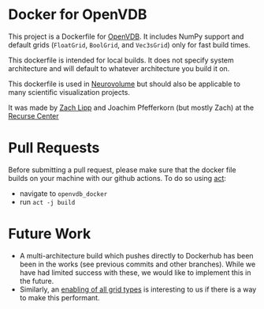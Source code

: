 # Docker for OpenVDB
This project is a Dockerfile for [OpenVDB](https://www.openvdb.org/). It includes NumPy support and default grids (`FloatGrid`, `BoolGrid`, and `Vec3sGrid`) only for fast build times.

This dockerfile is intended for local builds. It does not specify system architecture and will default to whatever architecture you build it on.

This dockerfile is used in [Neurovolume](https://github.com/joachimbbp/neurovolume) but should also be applicable to many scientific visualization projects.

It was made by [Zach Lipp](https://github.com/zachlipp) and Joachim Pfefferkorn (but mostly Zach) at the [Recurse Center](https://www.recurse.com/)

# Pull Requests
Before submitting a pull request, please make sure that the docker file builds on your machine with our github actions.
To do so using [act](https://github.com/nektos/act):
- navigate to `openvdb_docker`
- run `act -j build`

# Future Work
- A multi-architecture build which pushes directly to Dockerhub has been been in the works (see previous commits and other branches). While we have had limited success with these, we would like to implement this in the future.
- Similarly, an [enabling of all grid types](https://www.openvdb.org/documentation/doxygen/python.html) is interesting to us if there is a way to make this performant.
